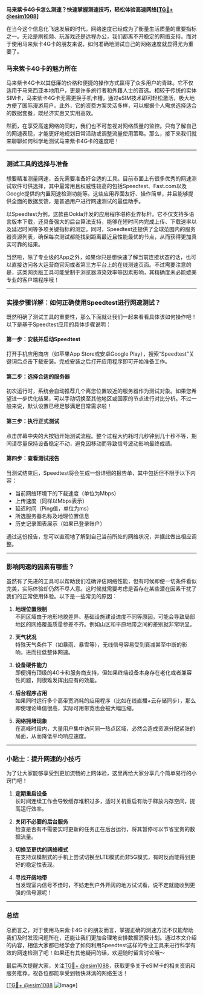 **马来紫卡4G卡怎么测速？快速掌握测速技巧，轻松体验高速网络[[TG💪+ @esim1088](https://t.me/s/esim1088)]**

在当今这个信息化飞速发展的时代，网络速度已经成为了衡量生活质量的重要指标之一。无论是刷视频、玩游戏还是远程办公，我们都离不开稳定的网络支持。而对于使用马来紫卡4G卡的朋友来说，如何准确地测试自己的网络速度就显得尤为重要了。

### 马来紫卡4G卡的魅力所在

马来紫卡4G卡以其低廉的价格和便捷的操作方式赢得了众多用户的青睐。它不仅适用于马来西亚本地用户，更是许多旅行者和外籍人士的首选。相较于传统的实体SIM卡，马来紫卡4G卡无需更换手机卡槽，通过eSIM技术即可轻松激活，极大地方便了国际漫游用户。此外，它的资费方案灵活多样，可以根据个人需求选择适合的数据套餐，既经济实惠又实用高效。

然而，在享受高速网络的同时，我们也不可忽视对网络质量的监控。只有了解自己的网速表现，才能更好地规划日常活动或调整流量使用策略。那么，接下来我们就来聊聊如何科学地测试马来紫卡4G卡的速度吧！

---

### 测试工具的选择与准备

想要精准测量网速，首先需要准备好合适的工具。目前市面上有很多优秀的网速测试软件可供选择，其中最常用且权威性较高的包括Speedtest、Fast.com以及Google提供的内置网速检测功能等。这些应用界面友好、操作简单，并且能够提供全面的数据反馈，是普通用户进行网速测试的最佳助手。

以Speedtest为例，这款由Ookla开发的应用程序堪称业界标杆。它不仅支持多语言版本下载，还具备强大的后台算法支持，能够在短时间内完成上传、下载速率以及延迟时间等多项关键指标的测定。同时，Speedtest还提供了全球范围内的服务器资源列表，确保每次测试都能找到距离最近且性能最优的节点，从而获得更加真实可靠的结果。

当然啦，除了专业级的App之外，如果你只是想快速了解当前连接状态的话，也可以直接访问各大运营商官网或者第三方平台上的在线测速页面。不过需要注意的是，这类网页版工具可能受制于浏览器渲染效率等因素影响，其精确度未必能媲美专业的客户端程序哦！

---

### 实操步骤详解：如何正确使用Speedtest进行网速测试？

既然明确了测试工具的重要性，那么下面就让我们一起来看看具体该如何操作吧！以下是基于Speedtest应用的具体步骤说明：

#### 第一步：安装并启动Speedtest
打开手机应用商店（如苹果App Store或安卓Google Play），搜索“Speedtest”关键词后点击下载安装。完成安装之后打开应用程序即可开始准备工作。

#### 第二步：选择合适的服务器
初次运行时，系统会自动推荐几个离您位置较近的服务器作为测试对象。如果您希望进一步优化结果，可以手动切换至其他地区或国家的节点进行对比分析。不过一般来说，默认设置已经足够满足日常需求啦！

#### 第三步：执行正式测试
点击屏幕中央的大按钮开始测试流程。整个过程大约耗时几秒钟到几十秒不等，期间请尽量保持设备稳定不动，避免因移动而导致信号波动影响最终成绩。

#### 第四步：查看测试报告
当测试结束后，Speedtest将会生成一份详细的报告单，其中包括但不限于以下内容：
- 当前网络环境下的下载速度（单位为Mbps）
- 上传速度（同样以Mbps表示）
- 延迟时间（Ping值，单位为ms）
- 所选服务器名称及地理位置信息
- 历史记录图表展示（如果已登录账户）

通过这份报告，您可以直观地了解到自己当前所处的网络状况，并据此做出相应调整。

---

### 影响网速的因素有哪些？

虽然有了先进的工具可以帮助我们准确评估网络性能，但有时候即便一切条件看似完美，实际体验却仍然不尽人意。这时候就需要考虑是否存在某些潜在因素干扰了我们的正常使用体验。以下是一些常见的原因：

1. **地理位置限制**  
   不同区域由于地形地貌差异、基础设施建设进度不同等原因，可能会导致局部地区的网络覆盖质量参差不齐。例如山区和平原地带之间的差别就非常明显。

2. **天气状况**  
   特殊天气条件下（如暴雨、暴雪等），无线信号容易受到衰减甚至中断的影响，进而拉低整体网速。

3. **设备硬件能力**  
   即便拥有顶级的4G卡和服务商支持，但如果终端设备本身存在老化或者兼容性问题，则很难发挥出应有的效能。

4. **后台程序占用**  
   如果同时运行多个高带宽消耗的应用程序（比如在线直播+云存储同步），那么即使理论峰值很高，实际可用带宽也会被大幅压缩。

5. **网络拥堵现象**  
   在高峰时段内，大量用户集中访问同一热点区域，必然会造成资源分配紧张的局面，从而降低平均响应速度。

---

### 小贴士：提升网速的小技巧

为了让大家能够享受到更加流畅的上网体验，这里再给大家分享几个简单易行的小窍门吧！

1. **定期重启设备**  
   长时间连续工作会导致缓存堆积过多，适时关机重启有助于释放内存空间，提高运行效率。

2. **关闭不必要的后台服务**  
   检查是否有不需要实时更新的任务正在后台运行，将其暂停可以节省宝贵的数据流量。

3. **切换至更优的网络模式**  
   在支持双模制式的手机上尝试切换至LTE模式而非5G模式，有时反而能得到更好的稳定性表现。

4. **寻找开阔地带**  
   当发现室内信号不佳时，不妨走到户外开阔的地方试试看，说不定就能收到更强的信号源呢！

---

### 总结

总而言之，对于使用马来紫卡4G卡的朋友而言，掌握正确的测速方法不仅能帮助我们及时发现问题所在，还能让我们更加合理地安排数据消费计划。通过本文介绍的内容，相信大家都已经学会了如何利用Speedtest这样的专业工具来进行科学有效的网速检测了吧！如果还有其他疑问的话，欢迎随时留言讨论哦～

最后再次提醒大家，关注[TG💪+ @esim1088](https://t.me/s/esim1088)，获取更多关于eSIM卡的相关资讯和服务推荐。祝各位都能享受到畅快淋漓的网络生活！

[[TG💪+ @esim1088](https://t.me/s/esim1088) ![Image](https://i.postimg.cc/4NQfJmqS/Snipaste-2025-05-13-00-14-12.png)]